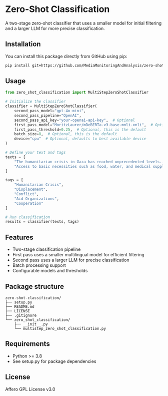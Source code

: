# Zero-Shot Classification

A two-stage zero-shot classifier that uses a smaller model for initial filtering and a larger LLM for more precise classification.

## Installation

You can install this package directly from GitHub using pip:

```bash
pip install git+https://github.com/MediaMonitoringAndAnalysis/zero-shot-classification.git
```

## Usage

```python
from zero_shot_classification import MultiStepZeroShotClassifier

# Initialize the classifier
classifier = MultiStepZeroShotClassifier(
    second_pass_model="gpt-4o-mini",
    second_pass_pipeline="OpenAI",
    second_pass_api_key="your-openai-api-key",  # Optional
    first_pass_model="MoritzLaurer/mDeBERTa-v3-base-mnli-xnli",  # Optional, this is the default
    first_pass_threshold=0.25,  # Optional, this is the default
    batch_size=8,  # Optional, this is the default
    device="cpu"  # Optional, defaults to best available device
)

# Define your text and tags
texts = [
    "The humanitarian crisis in Gaza has reached unprecedented levels...",
    "Access to basic necessities such as food, water, and medical supplies remains severely limited..."
]

tags = [
    "Humanitarian Crisis",
    "Displacement",
    "Conflict",
    "Aid Organizations",
    "Cooperation"
]

# Run classification
results = classifier(texts, tags)
```

## Features

- Two-stage classification pipeline
- First pass uses a smaller multilingual model for efficient filtering
- Second pass uses a larger LLM for precise classification
- Batch processing support
- Configurable models and thresholds

## Package structure

```text
zero-shot-classification/
├── setup.py
├── README.md
├── LICENSE
├── .gitignore
└── zero_shot_classification/
    ├── __init__.py
    └── multistep_zero_shot_classification.py
```

## Requirements

- Python >= 3.8
- See setup.py for package dependencies

## License

Affero GPL License v3.0